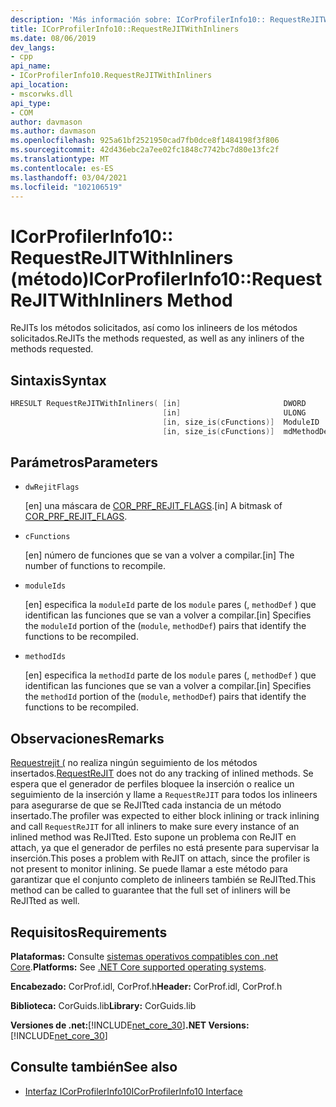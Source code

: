 ```yaml
---
description: 'Más información sobre: ICorProfilerInfo10:: RequestReJITWithInliners (método)'
title: ICorProfilerInfo10::RequestReJITWithInliners
ms.date: 08/06/2019
dev_langs:
- cpp
api_name:
- ICorProfilerInfo10.RequestReJITWithInliners
api_location:
- mscorwks.dll
api_type:
- COM
author: davmason
ms.author: davmason
ms.openlocfilehash: 925a61bf2521950cad7fb0dce8f1484198f3f806
ms.sourcegitcommit: 42d436ebc2a7ee02fc1848c7742bc7d80e13fc2f
ms.translationtype: MT
ms.contentlocale: es-ES
ms.lasthandoff: 03/04/2021
ms.locfileid: "102106519"
---
```

# <a name="icorprofilerinfo10requestrejitwithinliners-method"></a><span data-ttu-id="724cd-103">ICorProfilerInfo10:: RequestReJITWithInliners (método)</span><span class="sxs-lookup"><span data-stu-id="724cd-103">ICorProfilerInfo10::RequestReJITWithInliners Method</span></span>

<span data-ttu-id="724cd-104">ReJITs los métodos solicitados, así como los inlineers de los métodos solicitados.</span><span class="sxs-lookup"><span data-stu-id="724cd-104">ReJITs the methods requested, as well as any inliners of the methods requested.</span></span>

## <a name="syntax"></a><span data-ttu-id="724cd-105">Sintaxis</span><span class="sxs-lookup"><span data-stu-id="724cd-105">Syntax</span></span>

```cpp
HRESULT RequestReJITWithInliners( [in]                       DWORD       dwRejitFlags,
                                  [in]                       ULONG       cFunctions,
                                  [in, size_is(cFunctions)]  ModuleID    moduleIds[],
                                  [in, size_is(cFunctions)]  mdMethodDef methodIds[]);
```

## <a name="parameters"></a><span data-ttu-id="724cd-106">Parámetros</span><span class="sxs-lookup"><span data-stu-id="724cd-106">Parameters</span></span>

- `dwRejitFlags`

  <span data-ttu-id="724cd-107">\[en] una máscara de [COR_PRF_REJIT_FLAGS](cor-prf-rejit-flags-enumeration.md).</span><span class="sxs-lookup"><span data-stu-id="724cd-107">\[in] A bitmask of [COR_PRF_REJIT_FLAGS](cor-prf-rejit-flags-enumeration.md).</span></span>

- `cFunctions`

  <span data-ttu-id="724cd-108">\[en] número de funciones que se van a volver a compilar.</span><span class="sxs-lookup"><span data-stu-id="724cd-108">\[in] The number of functions to recompile.</span></span>

- `moduleIds`

  <span data-ttu-id="724cd-109">\[en] especifica la `moduleId` parte de los `module` pares (, `methodDef` ) que identifican las funciones que se van a volver a compilar.</span><span class="sxs-lookup"><span data-stu-id="724cd-109">\[in] Specifies the `moduleId` portion of the (`module`, `methodDef`) pairs that identify the functions to be recompiled.</span></span>

- `methodIds`

  <span data-ttu-id="724cd-110">\[en] especifica la `methodId` parte de los `module` pares (, `methodDef` ) que identifican las funciones que se van a volver a compilar.</span><span class="sxs-lookup"><span data-stu-id="724cd-110">\[in] Specifies the `methodId` portion of the (`module`, `methodDef`) pairs that identify the functions to be recompiled.</span></span>

## <a name="remarks"></a><span data-ttu-id="724cd-111">Observaciones</span><span class="sxs-lookup"><span data-stu-id="724cd-111">Remarks</span></span>

<span data-ttu-id="724cd-112">[Requestrejit (](icorprofilerinfo4-requestrejit-method.md) no realiza ningún seguimiento de los métodos insertados.</span><span class="sxs-lookup"><span data-stu-id="724cd-112">[RequestReJIT](icorprofilerinfo4-requestrejit-method.md) does not do any tracking of inlined methods.</span></span> <span data-ttu-id="724cd-113">Se espera que el generador de perfiles bloquee la inserción o realice un seguimiento de la inserción y llame a `RequestReJIT` para todos los inlineers para asegurarse de que se ReJITted cada instancia de un método insertado.</span><span class="sxs-lookup"><span data-stu-id="724cd-113">The profiler was expected to either block inlining or track inlining and call `RequestReJIT` for all inliners to make sure every instance of an inlined method was ReJITted.</span></span> <span data-ttu-id="724cd-114">Esto supone un problema con ReJIT en attach, ya que el generador de perfiles no está presente para supervisar la inserción.</span><span class="sxs-lookup"><span data-stu-id="724cd-114">This poses a problem with ReJIT on attach, since the profiler is not present to monitor inlining.</span></span> <span data-ttu-id="724cd-115">Se puede llamar a este método para garantizar que el conjunto completo de inlineers también se ReJITted.</span><span class="sxs-lookup"><span data-stu-id="724cd-115">This method can be called to guarantee that the full set of inliners will be ReJITted as well.</span></span>

## <a name="requirements"></a><span data-ttu-id="724cd-116">Requisitos</span><span class="sxs-lookup"><span data-stu-id="724cd-116">Requirements</span></span>

<span data-ttu-id="724cd-117">**Plataformas:** Consulte [sistemas operativos compatibles con .net Core](../../../core/install/windows.md?pivots=os-windows).</span><span class="sxs-lookup"><span data-stu-id="724cd-117">**Platforms:** See [.NET Core supported operating systems](../../../core/install/windows.md?pivots=os-windows).</span></span>

<span data-ttu-id="724cd-118">**Encabezado:** CorProf.idl, CorProf.h</span><span class="sxs-lookup"><span data-stu-id="724cd-118">**Header:** CorProf.idl, CorProf.h</span></span>

<span data-ttu-id="724cd-119">**Biblioteca:** CorGuids.lib</span><span class="sxs-lookup"><span data-stu-id="724cd-119">**Library:** CorGuids.lib</span></span>

<span data-ttu-id="724cd-120">**Versiones de .net:**[!INCLUDE[net_core_30](../../../../includes/net-core-30-md.md)]</span><span class="sxs-lookup"><span data-stu-id="724cd-120">**.NET Versions:** [!INCLUDE[net_core_30](../../../../includes/net-core-30-md.md)]</span></span>

## <a name="see-also"></a><span data-ttu-id="724cd-121">Consulte también</span><span class="sxs-lookup"><span data-stu-id="724cd-121">See also</span></span>

- [<span data-ttu-id="724cd-122">Interfaz ICorProfilerInfo10</span><span class="sxs-lookup"><span data-stu-id="724cd-122">ICorProfilerInfo10 Interface</span></span>](icorprofilerinfo10-interface.md)
